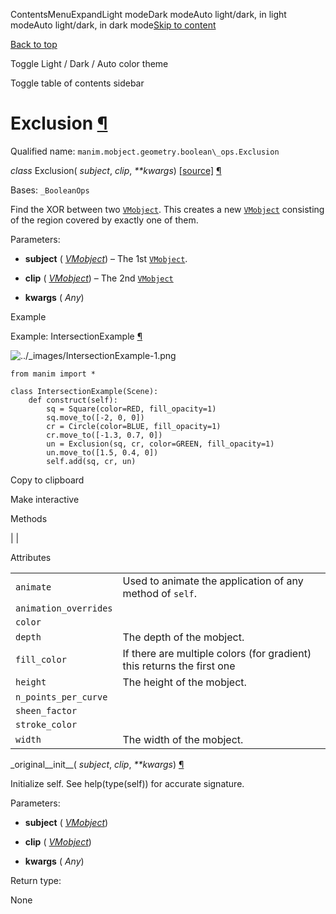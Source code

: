 ContentsMenuExpandLight modeDark modeAuto light/dark, in light modeAuto light/dark, in dark mode[Skip to content](https://docs.manim.community/en/stable/reference/manim.mobject.geometry.boolean_ops.Exclusion.html#furo-main-content)

[Back to top](https://docs.manim.community/en/stable/reference/manim.mobject.geometry.boolean_ops.Exclusion.html#)

Toggle Light / Dark / Auto color theme

Toggle table of contents sidebar

# Exclusion [¶](https://docs.manim.community/en/stable/reference/manim.mobject.geometry.boolean_ops.Exclusion.html\#exclusion "Link to this heading")

Qualified name: `manim.mobject.geometry.boolean\_ops.Exclusion`

_class_ Exclusion( _subject_, _clip_, _\*\*kwargs_) [\[source\]](https://docs.manim.community/en/stable/_modules/manim/mobject/geometry/boolean_ops.html#Exclusion) [¶](https://docs.manim.community/en/stable/reference/manim.mobject.geometry.boolean_ops.Exclusion.html#manim.mobject.geometry.boolean_ops.Exclusion "Link to this definition")

Bases: `_BooleanOps`

Find the XOR between two [`VMobject`](https://docs.manim.community/en/stable/reference/manim.mobject.types.vectorized_mobject.VMobject.html#manim.mobject.types.vectorized_mobject.VMobject "manim.mobject.types.vectorized_mobject.VMobject").
This creates a new [`VMobject`](https://docs.manim.community/en/stable/reference/manim.mobject.types.vectorized_mobject.VMobject.html#manim.mobject.types.vectorized_mobject.VMobject "manim.mobject.types.vectorized_mobject.VMobject") consisting of the region
covered by exactly one of them.

Parameters:

- **subject** ( [_VMobject_](https://docs.manim.community/en/stable/reference/manim.mobject.types.vectorized_mobject.VMobject.html#manim.mobject.types.vectorized_mobject.VMobject "manim.mobject.types.vectorized_mobject.VMobject")) – The 1st [`VMobject`](https://docs.manim.community/en/stable/reference/manim.mobject.types.vectorized_mobject.VMobject.html#manim.mobject.types.vectorized_mobject.VMobject "manim.mobject.types.vectorized_mobject.VMobject").

- **clip** ( [_VMobject_](https://docs.manim.community/en/stable/reference/manim.mobject.types.vectorized_mobject.VMobject.html#manim.mobject.types.vectorized_mobject.VMobject "manim.mobject.types.vectorized_mobject.VMobject")) – The 2nd [`VMobject`](https://docs.manim.community/en/stable/reference/manim.mobject.types.vectorized_mobject.VMobject.html#manim.mobject.types.vectorized_mobject.VMobject "manim.mobject.types.vectorized_mobject.VMobject")

- **kwargs** ( _Any_)


Example

Example: IntersectionExample [¶](https://docs.manim.community/en/stable/reference/manim.mobject.geometry.boolean_ops.Exclusion.html#intersectionexample)

![../_images/IntersectionExample-1.png](https://docs.manim.community/en/stable/_images/IntersectionExample-1.png)

```
from manim import *

class IntersectionExample(Scene):
    def construct(self):
        sq = Square(color=RED, fill_opacity=1)
        sq.move_to([-2, 0, 0])
        cr = Circle(color=BLUE, fill_opacity=1)
        cr.move_to([-1.3, 0.7, 0])
        un = Exclusion(sq, cr, color=GREEN, fill_opacity=1)
        un.move_to([1.5, 0.4, 0])
        self.add(sq, cr, un)

```

Copy to clipboard

Make interactive

Methods

|
|

Attributes

|     |     |
| --- | --- |
| `animate` | Used to animate the application of any method of `self`. |
| `animation_overrides` |  |
| `color` |  |
| `depth` | The depth of the mobject. |
| `fill_color` | If there are multiple colors (for gradient) this returns the first one |
| `height` | The height of the mobject. |
| `n_points_per_curve` |  |
| `sheen_factor` |  |
| `stroke_color` |  |
| `width` | The width of the mobject. |

\_original\_\_init\_\_( _subject_, _clip_, _\*\*kwargs_) [¶](https://docs.manim.community/en/stable/reference/manim.mobject.geometry.boolean_ops.Exclusion.html#manim.mobject.geometry.boolean_ops.Exclusion._original__init__ "Link to this definition")

Initialize self. See help(type(self)) for accurate signature.

Parameters:

- **subject** ( [_VMobject_](https://docs.manim.community/en/stable/reference/manim.mobject.types.vectorized_mobject.VMobject.html#manim.mobject.types.vectorized_mobject.VMobject "manim.mobject.types.vectorized_mobject.VMobject"))

- **clip** ( [_VMobject_](https://docs.manim.community/en/stable/reference/manim.mobject.types.vectorized_mobject.VMobject.html#manim.mobject.types.vectorized_mobject.VMobject "manim.mobject.types.vectorized_mobject.VMobject"))

- **kwargs** ( _Any_)


Return type:

None